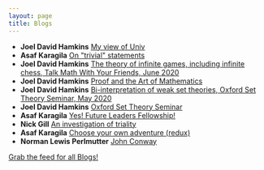 ```yaml
---
layout: page
title: Blogs
---
```


* **Joel David Hamkins** [My view of Univ](http://jdh.hamkins.org/my-view-of-univ/)
* **Asaf Karagila** [On "trivial" statements](http://karagila.org/2020/on-trivial-statements/)
* **Joel David Hamkins** [The theory of infinite games, including infinite chess, Talk Math With Your Friends, June 2020](http://jdh.hamkins.org/theory-of-infinite-games-tmwyf-june-2020/)
* **Joel David Hamkins** [Proof and the Art of Mathematics](http://jdh.hamkins.org/proof-and-the-art-of-mathematics/)
* **Joel David Hamkins** [Bi-interpretation of weak set theories, Oxford Set Theory Seminar, May 2020](http://jdh.hamkins.org/bi-interpretation-of-weak-set-theories-oxford-set-theory-seminar-may-2020/)
* **Joel David Hamkins** [Oxford Set Theory Seminar](http://jdh.hamkins.org/oxford-set-theory-seminar/)
* **Asaf Karagila** [Yes! Future Leaders Fellowship!](http://karagila.org/2020/future-leaders-fellowship/)
* **Nick Gill** [An investigation of triality](https://nickpgill.github.io/matrices-for-O8-G2-and-3D4)
* **Asaf Karagila** [Choose your own adventure (redux)](http://karagila.org/2020/fatalistic-adventure/)
* **Norman Lewis Perlmutter** [John Conway](http://normanspace.org/2020/04/14/john-conway/)

[Grab the feed for all Blogs!](Blogs.xml)
